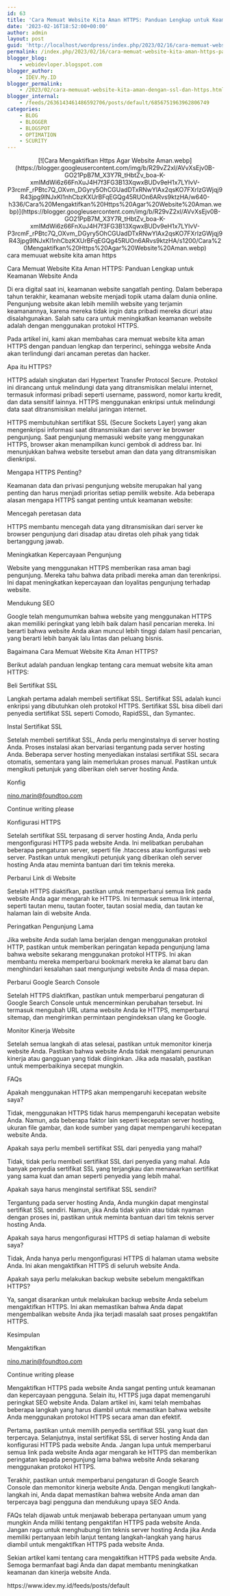```yaml
---
id: 63
title: 'Cara Memuat Website Kita Aman HTTPS: Panduan Lengkap untuk Keamanan Website'
date: '2023-02-16T18:52:00+00:00'
author: admin
layout: post
guid: 'http://localhost/wordpress/index.php/2023/02/16/cara-memuat-website-kita-aman-https-panduan-lengkap-untuk-keamanan-website/'
permalink: /index.php/2023/02/16/cara-memuat-website-kita-aman-https-panduan-lengkap-untuk-keamanan-website/
blogger_blog:
    - webidevloper.blogspot.com
blogger_author:
    - IDEV.My.ID
blogger_permalink:
    - /2023/02/cara-memuuat-website-kita-aman-dengan-ssl-dan-https.html
blogger_internal:
    - /feeds/2636143461486592706/posts/default/6856751963962806749
categories:
    - BLOG
    - BLOGGER
    - BLOGSPOT
    - OPTIMATION
    - SCURITY
---
```


<div style="clear: both; text-align: center;">[![Cara Mengaktifkan Https Agar Website Aman.webp](https://blogger.googleusercontent.com/img/b/R29vZ2xl/AVvXsEjv0B-GO21PpB7M_X3Y7R_tHbtZv_boa-K-xmIMdWi6z66FnXuJ4H7f3FG3B13XqwxBUDv9eH1x7LYIvV-P3rcmF_rPBtc7Q_OXvm_DGyry5OhCGUadDTxRNwYlAx2qsKO7FXrlzGWjqj9R43jpg9lNJxKI1nhCbzKXUrBFqEGQg45RUOn6ARvs9ktzHA/w640-h336/Cara%20Mengaktifkan%20Https%20Agar%20Website%20Aman.webp)](https://blogger.googleusercontent.com/img/b/R29vZ2xl/AVvXsEjv0B-GO21PpB7M_X3Y7R_tHbtZv_boa-K-xmIMdWi6z66FnXuJ4H7f3FG3B13XqwxBUDv9eH1x7LYIvV-P3rcmF_rPBtc7Q_OXvm_DGyry5OhCGUadDTxRNwYlAx2qsKO7FXrlzGWjqj9R43jpg9lNJxKI1nhCbzKXUrBFqEGQg45RUOn6ARvs9ktzHA/s1200/Cara%20Mengaktifkan%20Https%20Agar%20Website%20Aman.webp)</div>cara memuuat website kita aman https

Cara Memuat Website Kita Aman HTTPS: Panduan Lengkap untuk Keamanan Website Anda

Di era digital saat ini, keamanan website sangatlah penting. Dalam beberapa tahun terakhir, keamanan website menjadi topik utama dalam dunia online. Pengunjung website akan lebih memilih website yang terjamin keamanannya, karena mereka tidak ingin data pribadi mereka dicuri atau disalahgunakan. Salah satu cara untuk meningkatkan keamanan website adalah dengan menggunakan protokol HTTPS.

Pada artikel ini, kami akan membahas cara memuat website kita aman HTTPS dengan panduan lengkap dan terperinci, sehingga website Anda akan terlindungi dari ancaman peretas dan hacker.

Apa itu HTTPS?

HTTPS adalah singkatan dari Hypertext Transfer Protocol Secure. Protokol ini dirancang untuk melindungi data yang ditransmisikan melalui internet, termasuk informasi pribadi seperti username, password, nomor kartu kredit, dan data sensitif lainnya. HTTPS menggunakan enkripsi untuk melindungi data saat ditransmisikan melalui jaringan internet.

HTTPS membutuhkan sertifikat SSL (Secure Sockets Layer) yang akan mengenkripsi informasi saat ditransmisikan dari server ke browser pengunjung. Saat pengunjung memasuki website yang menggunakan HTTPS, browser akan menampilkan kunci gembok di address bar. Ini menunjukkan bahwa website tersebut aman dan data yang ditransmisikan dienkripsi.

Mengapa HTTPS Penting?

Keamanan data dan privasi pengunjung website merupakan hal yang penting dan harus menjadi prioritas setiap pemilik website. Ada beberapa alasan mengapa HTTPS sangat penting untuk keamanan website:

Mencegah peretasan data

HTTPS membantu mencegah data yang ditransmisikan dari server ke browser pengunjung dari disadap atau diretas oleh pihak yang tidak bertanggung jawab.

Meningkatkan Kepercayaan Pengunjung

Website yang menggunakan HTTPS memberikan rasa aman bagi pengunjung. Mereka tahu bahwa data pribadi mereka aman dan terenkripsi. Ini dapat meningkatkan kepercayaan dan loyalitas pengunjung terhadap website.

Mendukung SEO

Google telah mengumumkan bahwa website yang menggunakan HTTPS akan memiliki peringkat yang lebih baik dalam hasil pencarian mereka. Ini berarti bahwa website Anda akan muncul lebih tinggi dalam hasil pencarian, yang berarti lebih banyak lalu lintas dan peluang bisnis.

Bagaimana Cara Memuat Website Kita Aman HTTPS?

Berikut adalah panduan lengkap tentang cara memuat website kita aman HTTPS:

Beli Sertifikat SSL

Langkah pertama adalah membeli sertifikat SSL. Sertifikat SSL adalah kunci enkripsi yang dibutuhkan oleh protokol HTTPS. Sertifikat SSL bisa dibeli dari penyedia sertifikat SSL seperti Comodo, RapidSSL, dan Symantec.

Instal Sertifikat SSL

Setelah membeli sertifikat SSL, Anda perlu menginstalnya di server hosting Anda. Proses instalasi akan bervariasi tergantung pada server hosting Anda. Beberapa server hosting menyediakan instalasi sertifikat SSL secara otomatis, sementara yang lain memerlukan proses manual. Pastikan untuk mengikuti petunjuk yang diberikan oleh server hosting Anda.

Konfig

nino.marin@foundtoo.com

Continue writing please

Konfigurasi HTTPS

Setelah sertifikat SSL terpasang di server hosting Anda, Anda perlu mengonfigurasi HTTPS pada website Anda. Ini melibatkan perubahan beberapa pengaturan server, seperti file .htaccess atau konfigurasi web server. Pastikan untuk mengikuti petunjuk yang diberikan oleh server hosting Anda atau meminta bantuan dari tim teknis mereka.

Perbarui Link di Website

Setelah HTTPS diaktifkan, pastikan untuk memperbarui semua link pada website Anda agar mengarah ke HTTPS. Ini termasuk semua link internal, seperti tautan menu, tautan footer, tautan sosial media, dan tautan ke halaman lain di website Anda.

Peringatkan Pengunjung Lama

Jika website Anda sudah lama berjalan dengan menggunakan protokol HTTP, pastikan untuk memberikan peringatan kepada pengunjung lama bahwa website sekarang menggunakan protokol HTTPS. Ini akan membantu mereka memperbarui bookmark mereka ke alamat baru dan menghindari kesalahan saat mengunjungi website Anda di masa depan.

Perbarui Google Search Console

Setelah HTTPS diaktifkan, pastikan untuk memperbarui pengaturan di Google Search Console untuk mencerminkan perubahan tersebut. Ini termasuk mengubah URL utama website Anda ke HTTPS, memperbarui sitemap, dan mengirimkan permintaan pengindeksan ulang ke Google.

Monitor Kinerja Website

Setelah semua langkah di atas selesai, pastikan untuk memonitor kinerja website Anda. Pastikan bahwa website Anda tidak mengalami penurunan kinerja atau gangguan yang tidak diinginkan. Jika ada masalah, pastikan untuk memperbaikinya secepat mungkin.

FAQs

Apakah menggunakan HTTPS akan mempengaruhi kecepatan website saya?

Tidak, menggunakan HTTPS tidak harus mempengaruhi kecepatan website Anda. Namun, ada beberapa faktor lain seperti kecepatan server hosting, ukuran file gambar, dan kode sumber yang dapat mempengaruhi kecepatan website Anda.

Apakah saya perlu membeli sertifikat SSL dari penyedia yang mahal?

Tidak, tidak perlu membeli sertifikat SSL dari penyedia yang mahal. Ada banyak penyedia sertifikat SSL yang terjangkau dan menawarkan sertifikat yang sama kuat dan aman seperti penyedia yang lebih mahal.

Apakah saya harus menginstal sertifikat SSL sendiri?

Tergantung pada server hosting Anda, Anda mungkin dapat menginstal sertifikat SSL sendiri. Namun, jika Anda tidak yakin atau tidak nyaman dengan proses ini, pastikan untuk meminta bantuan dari tim teknis server hosting Anda.

Apakah saya harus mengonfigurasi HTTPS di setiap halaman di website saya?

Tidak, Anda hanya perlu mengonfigurasi HTTPS di halaman utama website Anda. Ini akan mengaktifkan HTTPS di seluruh website Anda.

Apakah saya perlu melakukan backup website sebelum mengaktifkan HTTPS?

Ya, sangat disarankan untuk melakukan backup website Anda sebelum mengaktifkan HTTPS. Ini akan memastikan bahwa Anda dapat mengembalikan website Anda jika terjadi masalah saat proses pengaktifan HTTPS.

Kesimpulan

Mengaktifkan

nino.marin@foundtoo.com

Continue writing please

Mengaktifkan HTTPS pada website Anda sangat penting untuk keamanan dan kepercayaan pengguna. Selain itu, HTTPS juga dapat memengaruhi peringkat SEO website Anda. Dalam artikel ini, kami telah membahas beberapa langkah yang harus diambil untuk memastikan bahwa website Anda menggunakan protokol HTTPS secara aman dan efektif.

Pertama, pastikan untuk memilih penyedia sertifikat SSL yang kuat dan terpercaya. Selanjutnya, instal sertifikat SSL di server hosting Anda dan konfigurasi HTTPS pada website Anda. Jangan lupa untuk memperbarui semua link pada website Anda agar mengarah ke HTTPS dan memberikan peringatan kepada pengunjung lama bahwa website Anda sekarang menggunakan protokol HTTPS.

Terakhir, pastikan untuk memperbarui pengaturan di Google Search Console dan memonitor kinerja website Anda. Dengan mengikuti langkah-langkah ini, Anda dapat memastikan bahwa website Anda aman dan terpercaya bagi pengguna dan mendukung upaya SEO Anda.

FAQs telah dijawab untuk menjawab beberapa pertanyaan umum yang mungkin Anda miliki tentang pengaktifan HTTPS pada website Anda. Jangan ragu untuk menghubungi tim teknis server hosting Anda jika Anda memiliki pertanyaan lebih lanjut tentang langkah-langkah yang harus diambil untuk mengaktifkan HTTPS pada website Anda.

Sekian artikel kami tentang cara mengaktifkan HTTPS pada website Anda. Semoga bermanfaat bagi Anda dan dapat membantu meningkatkan keamanan dan kinerja website Anda.

<div>https://www.idev.my.id/feeds/posts/default</div>